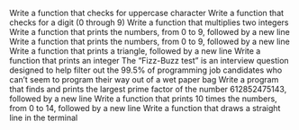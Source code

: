 Write a function that checks for uppercase character
Write a function that checks for a digit (0 through 9)
Write a function that multiplies two integers
Write a function that prints the numbers, from 0 to 9, followed by a new line
Write a function that prints the numbers, from 0 to 9, followed by a new line
Write a function that prints a triangle, followed by a new line
Write a function that prints an integer
The “Fizz-Buzz test” is an interview question designed to help filter out the 99.5% of programming job candidates who can’t seem to program their way out of a wet paper bag
Write a program that finds and prints the largest prime factor of the number 612852475143, followed by a new line
Write a function that prints 10 times the numbers, from 0 to 14, followed by a new line
Write a function that draws a straight line in the terminal
